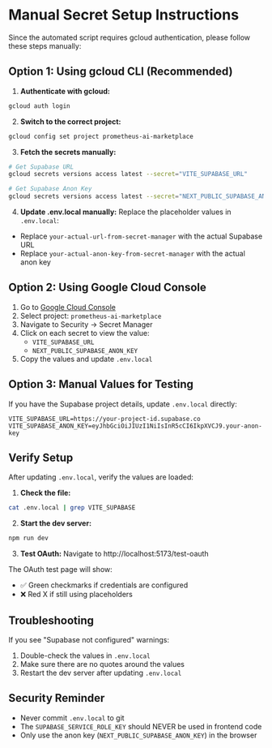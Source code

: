 # Manual Secret Setup Instructions

Since the automated script requires gcloud authentication, please follow these steps manually:

## Option 1: Using gcloud CLI (Recommended)

1. **Authenticate with gcloud:**
```bash
gcloud auth login
```

2. **Switch to the correct project:**
```bash
gcloud config set project prometheus-ai-marketplace
```

3. **Fetch the secrets manually:**
```bash
# Get Supabase URL
gcloud secrets versions access latest --secret="VITE_SUPABASE_URL"

# Get Supabase Anon Key
gcloud secrets versions access latest --secret="NEXT_PUBLIC_SUPABASE_ANON_KEY"
```

4. **Update .env.local manually:**
Replace the placeholder values in `.env.local`:
- Replace `your-actual-url-from-secret-manager` with the actual Supabase URL
- Replace `your-actual-anon-key-from-secret-manager` with the actual anon key

## Option 2: Using Google Cloud Console

1. Go to [Google Cloud Console](https://console.cloud.google.com)
2. Select project: `prometheus-ai-marketplace`
3. Navigate to Security → Secret Manager
4. Click on each secret to view the value:
   - `VITE_SUPABASE_URL`
   - `NEXT_PUBLIC_SUPABASE_ANON_KEY`
5. Copy the values and update `.env.local`

## Option 3: Manual Values for Testing

If you have the Supabase project details, update `.env.local` directly:

```env
VITE_SUPABASE_URL=https://your-project-id.supabase.co
VITE_SUPABASE_ANON_KEY=eyJhbGciOiJIUzI1NiIsInR5cCI6IkpXVCJ9.your-anon-key
```

## Verify Setup

After updating `.env.local`, verify the values are loaded:

1. **Check the file:**
```bash
cat .env.local | grep VITE_SUPABASE
```

2. **Start the dev server:**
```bash
npm run dev
```

3. **Test OAuth:**
Navigate to http://localhost:5173/test-oauth

The OAuth test page will show:
- ✅ Green checkmarks if credentials are configured
- ❌ Red X if still using placeholders

## Troubleshooting

If you see "Supabase not configured" warnings:
1. Double-check the values in `.env.local`
2. Make sure there are no quotes around the values
3. Restart the dev server after updating `.env.local`

## Security Reminder

- Never commit `.env.local` to git
- The `SUPABASE_SERVICE_ROLE_KEY` should NEVER be used in frontend code
- Only use the anon key (`NEXT_PUBLIC_SUPABASE_ANON_KEY`) in the browser